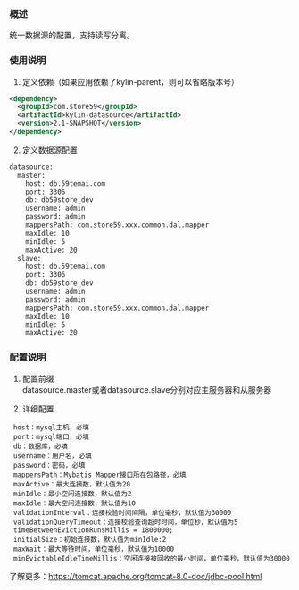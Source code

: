 ### 概述
统一数据源的配置，支持读写分离。

### 使用说明
1. 定义依赖（如果应用依赖了kylin-parent，则可以省略版本号）
```xml
<dependency>
  <groupId>com.store59</groupId>
  <artifactId>kylin-datasource</artifactId>
  <version>2.1-SNAPSHOT</version>
</dependency>
```

2. 定义数据源配置
```xml
datasource:
  master:
    host: db.59temai.com
    port: 3306
    db: db59store_dev
    username: admin
    password: admin
    mappersPath: com.store59.xxx.common.dal.mapper
    maxIdle: 10
    minIdle: 5
    maxActive: 20
  slave:
    host: db.59temai.com
    port: 3306
    db: db59store_dev
    username: admin
    password: admin
    mappersPath: com.store59.xxx.common.dal.mapper
    maxIdle: 10
    minIdle: 5
    maxActive: 20
```

### 配置说明
1. 配置前缀  
datasource.master或者datasource.slave分别对应主服务器和从服务器

2. 详细配置  
```
 host：mysql主机，必填
 port：mysql端口，必填
 db：数据库，必填
 username：用户名，必填
 password：密码，必填
 mappersPath：Mybatis Mapper接口所在包路径，必填
 maxActive：最大连接数，默认值为20
 minIdle：最小空闲连接数，默认值为2
 maxIdle：最大空闲连接数，默认值为10
 validationInterval：连接校验时间间隔，单位毫秒，默认值为30000
 validationQueryTimeout：连接校验查询超时时间，单位秒，默认值为5
 timeBetweenEvictionRunsMillis = 1800000;
 initialSize：初始连接数，默认值为minIdle:2
 maxWait：最大等待时间，单位毫秒，默认值为10000
 minEvictableIdleTimeMillis：空闲连接被回收的最小时间，单位毫秒，默认值为30000
```
了解更多：https://tomcat.apache.org/tomcat-8.0-doc/jdbc-pool.html